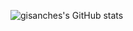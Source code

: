 ![gisanches's GitHub stats](https://github-readme-stats.vercel.app/api?username=gisanches&theme=monokai&show_icons=true)
